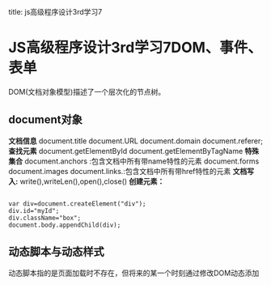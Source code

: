 title: js高级程序设计3rd学习7 

#  JS高级程序设计3rd学习7DOM、事件、表单 
DOM(文档对象模型)描述了一个层次化的节点树。
##  document对象
**文档信息**
document.title
document.URL
document.domain
document.referer;
**查找元素**
document.getElementById
document.getElementByTagName
**特殊集合**
document.anchors :包含文档中所有带name特性的<a >元素
document.forms
document.images
document.links.:包含文档中所有带href特性的<a >元素
**文档写入:**
write(),writeLen(),open(),close()
**创建元素：**
```

var div=document.createElement("div");
div.id="myId";
div.className="box";
document.body.appendChild(div);

```
##  动态脚本与动态样式 
动态脚本指的是页面加载时不存在，但将来的某一个时刻通过修改DOM动态添加<script >标签以达到添加脚本的目的。
```

var script=document.createElement("script");
script.type="text/javascript";
script.src="client.js";
document.body.appendChild(script);// var head=document.getElementByTagName("head")[0]; head.appendChild(script);

```
动态样式
```

var link=document.createElement("link");
link.rel="stylesheet";
link.type="text/css";
link.href="style.css";
var head=document.getElementByTagName("head")[0]; 
head.appendChild(script);

```
##  HTML5选择器API 
querySelector(),querySelectorAll()支持css选择器，返回元素或元素列表。
##  HTMLDocument变化 
readyState属性.document.readyState有2个值loading,complete
head属性:document.head相当于document.getElementByTagName("head")[0]; 
字符集属性:document.charset
元素的innerHTML属性.div.innerHTML="<p>aaa</p>";(不包含元素本身)
元素的outerHTML属性.div.outerHTML;(包含元素本身)

###  自定义数据属性 
HTML5规定可以为元素添加非标准的属性，但要添加前缀data-,目的是为元素提供与渲染无关的一些信息。这些属性可以任意添加、随便命名，只要以data-开头即可。
```

<div id="myId" data-appId="1234" data-name="name"/>
var div=document.getElementById("myId");
var appId=div.dataset.appId;//可以通过元素的dataset属性来访问自定义属性的值。
var name=div.dataset.name;

//设置值
div.dataset.appId=234

```
###  scrollIntoView滚动内容到顶部 
```

<button id="button1">点击本按钮，图片下面的框框1秒钟变出来</button>
<img src="http://ww1.sinaimg.cn/bmiddle/6aa99f00tw1dkxpxgi4mcj.jpg" height="969" />
<span id="block" class="block"></span>
JS代码：
document.getElementById("button1").onclick = function() {
    document.getElementById("block").scrollIntoView();
};

```
示例:http://www.zhangxinxu.com/study/201109/scroll-into-view.html
###  滚动大小 
scrollHeight、scrollWidth用于确定元素内容的实际大小
scrollLeft
scrollTop
具体参考http://www.jb51.net/article/30303.htm

##  事件 
事件流几种形式:
事件冒泡（event bubbling）、事件捕获(event capturing)、DOM事件流
事件冒泡：即事件开始时由最具体的元素（文档中嵌套层次最深的那个节点）接收，然后**逐级向上传播**到较为不具体的节点（文档）。
事件捕获：**事件捕获的思想是不太具体的节点应该更早的接收到事件，而最具体的节点应该在最后接收到节点。**事件捕获的用意在于事件到达预定目标之前捕获它。
DOM事件流：“DOM2级事件流”规定**的事件流包括三个阶段：事件捕获阶段、处于目标阶段和冒泡阶段。**首先发生的是事件捕获，为截获事件提供了机会。然后是实际的目标接收到事件。最后一个阶段是冒泡阶段，可以在这个阶段对事件作出响应。以简单的HTML页面为例，单击<div>元素会按照下图顺序触发事件
![](/data/dokuwiki/web/pasted/20160306-120656.png)
Opera、Firefox、Chrome和Safari都支持DOM事件流；IE不支持DOM事件流。
###  Event对象 
Event对象在event第一次触发的时候被创建出来，并且一直伴随着事件在DOM结构中流转的整个生命周期。event对象会被作为第一个参数传递给事件监听的回调函数。我们可以通过这个event对象来获取到大量当前事件相关的信息：
  * type (String) — 事件的名称
  * target (node) — 事件起源的DOM节点
  * **currentTarget?(node) — 当前回调函数被触发的DOM节点**，在事件处理程序内部，this始终等于event.currentTarget的值
  * bubbles (boolean) — 指明这个事件是否是一个冒泡事件（接下来会做解释）
  * **preventDefault(function) — 这个方法将阻止浏览器中用户代理对当前事件的相关` 默认行为 `被触发。比如阻止<a>元素的click事件加载一个新的页面**
  * **stopPropagation (function) — 这个方法将` 阻止当前事件链 `上后面的元素的回调函数被触发，当前节点上针对此事件的其他回调函数依然会被触发。（**我们稍后会详细介绍。）
  * stopImmediatePropagation (function) — 这个方法将阻止当前事件链上所有的回调函数被触发，也包括当前节点上针对此事件已绑定的其他回调函数。
  * cancelable (boolean) — 这个变量指明这个事件的默认行为是否可以通过调用event.preventDefault来阻止。也就是说，只有cancelable为true的时候，调用event.preventDefault才能生效。
  * defaultPrevented (boolean) — 这个状态变量表明当前事件对象的preventDefault方法是否被调用过
  * isTrusted (boolean) — 如果一个事件是由设备本身（如浏览器）触发的，而不是通过JavaScript模拟合成的，那个这个事件被称为可信任的(trusted)
  * eventPhase (number) — 这个数字变量表示当前这个事件所处的阶段(phase):none(0), capture(1),target(2),bubbling(3)。我们会在下一个部分介绍事件的各个阶段
  * timestamp (number) — 事件发生的时间
此外事件对象还可能拥有很多其他的属性，但是他们都是针对特定的event的。比如，**鼠标事件包含` clientX和clientY `属性来表明鼠标在当前视窗的位置。**
###  停止传播（Stopping Propagation） 
```

child.addEventListener('click', function(event) {
 event.stopPropagation();
});
parent.addEventListener('click', function(event) {
// If the child element is clicked
// this callback will not fire
});

```
可以通过调用事件对象的stopPropagation方法，在任何阶段（捕获阶段或者冒泡阶段）中断事件的传播。此后，事件不会在后面传播过程中的经过的节点上调用任何的监听函数。
###  阻止浏览器默认行为 
当特定事件发生的时候，浏览器会有一些默认的行为作为反应。**最常见的事件不过于link被点击。当一个click事件在一个<a>元素上被触发时，它会向上冒泡直到DOM结构的最外层document，浏览器会解释href属性，并且在窗口中加载新地址的内容。**
在web应用中，开发人员经常希望能够自行管理导航（navigation）信息，而不是通过刷新页面。为了实现这个目的**，我们需要阻止浏览器针对点击事件的默认行为，而使用我们自己的处理方式。**这时，我们就需要调用` event.preventDefault(). `
```

anchor.addEventListener('click', function(event) {
  event.preventDefault();
// Do our own thing
});

```
我们可以阻止浏览器的很多其他默认行为。比如，我们可以在HTML5游戏中阻止敲击空格时的页面滚动行为，或者阻止文本选择框的点击行为。
**调用event.stopPropagation()只会阻止传播链中后续的回调函数被触发。它不会阻止浏览器的自身的行为。**
###  一些有用的事件 
**load**
load事件可以在任何资源（包括被依赖的资源）被加载完成时被触发，**这些资源可以是图片，css，脚本，视频，音频等文件，也可以是document或者window。**
```

image.addEventListener('load', function(event) {
  image.classList.add('has-loaded');
});

```
**onbeforeunload**
` window.onbeforeunload让开发人员可以在想用户离开一个页面的时候进行确认。 `这个在有些应用中非常有用，比如用户不小心关闭浏览器的tab，我们可以要求用户保存他的修改和数据，否则将会丢失他这次的操作。
```

window.onbeforeunload = function(event) {
  var msg="你确定要离开此页面?";
  event.returnValue=msg; //IE与firefox
  return msg; //safari与chrome
};

```
需要注意的是，对页面添加onbeforeunload处理会导致浏览器不对页面进行缓存?，这样会影响页面的访问响应时间。 同时，onbeforeunload的处理函数必须是同步的（synchronous）。

**resize**
在一些**复杂的响应式布局**中，对window对象监听resize事件是非常常用的一个技巧。仅仅通过css来达到想要的布局效果比较困难。很多时候，我们需要使用JavaScript来计算并设置一个元素的大小。
```

window.addEventListener('resize', function() {
  
// update the layout
});
window.onresize=function(event){}

```
参考:http://blog.jobbole.com/52430/

###  HTML5中的contextmenu事件：上下文菜单 
```

       window.onload=function(event){
            var div = document.getElementById("myDiv");
           div.addEventListener("contextmenu", function(event){
            	//阻止默认行为(显示浏览器右键菜单),我们需要显示上下文菜单
                event.preventDefault();
                var menu = document.getElementById("myMenu");
                menu.style.left = event.clientX + "px";//获取鼠标在视口的位置，并将上下文菜单显示在那里
                menu.style.top = event.clientY + "px";
                menu.style.visibility = "visible";
            });
            //添加一个添加隐藏上下文菜单的事件处理
            document.addEventListener("click", function(event){
                document.getElementById("myMenu").style.visibility = "hidden";
            });
        }

```

###  几个鼠标事件位置的区别 
视口位置:event.clientX,event.clientY
页面坐标位置：页面本身可能会大于视口viewport.所以是有区别的。event.pageX,event.pageY.在页面没有滚动的情况下，视口位置和页面坐标位置含义一直。
屏幕坐标位置:相对与整个电脑屏幕的位置:screenX,scrennY

###  键码与键的字符编码 
event.keyCode,只有在keydown和keyup事件时才会包含
event.charCode,只有在keypress事件是才会包含
常用键码列表:
回车键(Enter)对应于13
可以参考:http://xiaotao-2010.iteye.com/blog/1818668

##  表单 
form元素的属性
  * enctype:请求编码类型.application/x-www-form-urlencoded默认编码，multipart/form-data 在使用包含文件上传控件的表单时，必须使用该值。
  * method:HTTP请求类型.get或post
  * name:表单名
  * action:接受请求的URL
  * reset()
  * submit()
禁止多次提交表单
###  表单序列化为get参数 
```

        function serialize(form){        
            var parts = [],
                field = null,
                i,
                len,
                j,
                optLen,
                option,
                optValue;
            
            for (i=0, len=form.elements.length; i < len; i++){
                field = form.elements[i];
            
                switch(field.type){
                    case "select-one":
                    case "select-multiple":
                    
                        if (field.name.length){
                            for (j=0, optLen = field.options.length; j < optLen; j++){
                                option = field.options[j];
                                if (option.selected){
                                    optValue = "";
                                    if (option.hasAttribute){
                                        optValue = (option.hasAttribute("value") ? option.value : option.text);
                                    } else {
                                        optValue = (option.attributes["value"].specified ? option.value : option.text);
                                    }
                                    parts.push(encodeURIComponent(field.name) + "=" + encodeURIComponent(optValue));
                                }
                            }
                        }
                        break;
                        
                    case undefined:     //fieldset
                    case "file":        //file input
                    case "submit":      //submit button
                    case "reset":       //reset button
                    case "button":      //custom button
                        break;
                        
                    case "radio":       //radio button
                    case "checkbox":    //checkbox
                        if (!field.checked){
                            break;
                        }
                        /* falls through */
                                    
                    default:
                        //don't include form fields without names
                        if (field.name.length){
                            parts.push(encodeURIComponent(field.name) + "=" + encodeURIComponent(field.value));
                        }
                }
            }        
            return parts.join("&");
        }

```